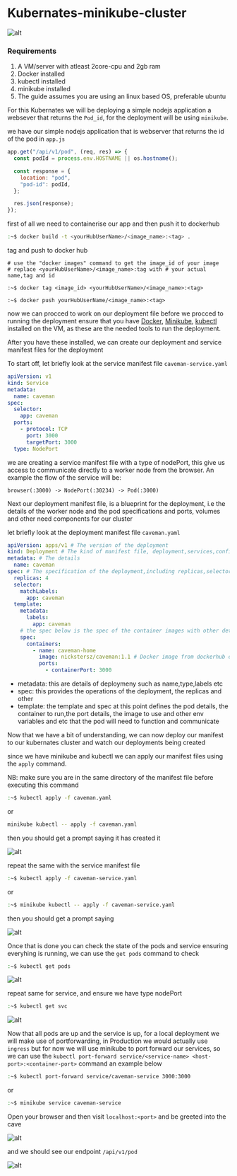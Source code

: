 <!-- @format -->

# Kubernates-minikube-cluster

![alt](minikube.png)

### Requirements

1. A VM/server with atleast 2core-cpu and 2gb ram
2. Docker installed
3. kubectl installed
4. minikube installed
5. The guide assumes you are using an linux based OS, preferable ubuntu

For this Kubernates we will be deploying a simple nodejs application a websever that returns the `Pod_id`, for the deployment will be using `minikube`.

we have our simple nodejs application that is webserver that returns the id of the pod in `app.js`

```js
app.get("/api/v1/pod", (req, res) => {
  const podId = process.env.HOSTNAME || os.hostname();

  const response = {
    location: "pod",
    "pod-id": podId,
  };

  res.json(response);
});
```

first of all we need to containerise our app and then push it to dockerhub

```sh
:~$ docker build -t <yourHubUserName>/<image_name>:<tag> .
```

tag and push to docker hub

```
# use the "docker images" command to get the image_id of your image
# replace <yourHubUserName>/<image_name>:tag with # your actual name,tag and id

:~$ docker tag <image_id> <yourHubUserName>/<image_name>:<tag>

:~$ docker push yourHubUserName/<image_name>:<tag>
```

now we can procced to work on our deployment file before we procced to running the deployment ensure that you have [Docker](https://docs.docker.com/engine/install/ubuntu/#install-using-the-repository), [Minikube](https://minikube.sigs.k8s.io/docs/start/), [kubectl](https://kubernetes.io/docs/tasks/tools/install-kubectl-linux/) installed on the VM, as these are the needed tools to run the deployment.

After you have these installed, we can create our deployment and service manifest files for the deployment

To start off, let briefly look at the service manifest file `caveman-service.yaml`

```yaml
apiVersion: v1
kind: Service
metadata:
  name: caveman
spec:
  selector:
    app: caveman
  ports:
    - protocol: TCP
      port: 3000
      targetPort: 3000
  type: NodePort
```

we are creating a service manifest file with a type of nodePort, this give us access to communicate directly to a worker node from the browser. An example the flow of the service will be:

```
browser(:3000) -> NodePort(:30234) -> Pod(:3000)
```

Next our deployment manifest file, is a blueprint for the deployment, i.e the details of the worker node and the pod specifications and ports, volumes and other need components for our cluster

let briefly look at the deployment manifest file `caveman.yaml`

```yaml
apiVersion: apps/v1 # The version of the deployment
kind: Deployment # The kind of manifest file, deployment,services,configMap etc
metadata: # The details
  name: caveman
spec: # The specification of the deployment,including replicas,selectors,templates
  replicas: 4
  selector:
    matchLabels:
      app: caveman
  template:
    metadata:
      labels:
        app: caveman
    # the spec below is the spec of the container images with other details like ports,env,limits etc
    spec:
      containers:
        - name: caveman-home
          image: nickstersz/caveman:1.1 # Docker image from dockerhub or any repository
          ports:
            - containerPort: 3000
```

- metadata: this are details of deploymeny such as name,type,labels etc
- spec: this provides the operations of the deployment, the replicas and other
- template: the template and spec at this point defines the pod details, the container to run,the port details, the image to use and other env variables and etc that the pod will need to function and communicate

Now that we have a bit of understanding, we can now deploy our manifest to our kubernates cluster and watch our deployments being created

since we have minikube and kubectl we can apply our manifest files using the `apply` command.

NB: make sure you are in the same directory of the manifest file before executing this command

```sh
:~$ kubectl apply -f caveman.yaml
```

or

```sh
minikube kubectl -- apply -f caveman.yaml
```

then you should get a prompt saying it has created it

![alt](images/kubectl1.JPG)

repeat the same with the service manifest file

```sh
:~$ kubectl apply -f caveman-service.yaml
```

or

```sh
:~$ minikube kubectl -- apply -f caveman-service.yaml
```

then you should get a prompt saying

![alt](images/kubectl2.JPG)

Once that is done you can check the state of the pods and service ensuring everyhing is running,
we can use the `get pods` command to check

```sh
:~$ kubectl get pods
```

![alt](images/kubectl3.JPG)

repeat same for service, and ensure we have type nodePort

```sh
:~$ kubectl get svc
```

![alt](images/kubectl4.JPG)

Now that all pods are up and the service is up, for a local deployment we will make use of portforwarding, in Production we would actually use `ingress` but for now we will use minikube to port forward our services, so we can use the `kubectl port-forward service/<service-name> <host-port>:<container-port>` command an example below

```sh
:~$ kubectl port-forward service/caveman-service 3000:3000
```

or

```sh
:~$ minikube service caveman-service
```

Open your browser and then visit `localhost:<port>` and be greeted into the cave

![alt](images/kubectlq.png)

and we should see our endpoint `/api/v1/pod`

![alt](images/kubectl5.JPG)
